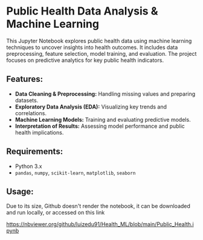 # Public Health Data Analysis & Machine Learning

This Jupyter Notebook explores public health data using machine learning techniques to uncover insights into health outcomes. It includes data preprocessing, feature selection, model training, and evaluation. The project focuses on predictive analytics for key public health indicators.

## Features:
- **Data Cleaning & Preprocessing:** Handling missing values and preparing datasets.
- **Exploratory Data Analysis (EDA):** Visualizing key trends and correlations.
- **Machine Learning Models:** Training and evaluating predictive models.
- **Interpretation of Results:** Assessing model performance and public health implications.

## Requirements:
- Python 3.x
- `pandas`, `numpy`, `scikit-learn`, `matplotlib`, `seaborn`

## Usage:
Due to its size, Github doesn't render the notebook, it can be downloaded and run locally, or accessed on this link 

https://nbviewer.org/github/luizedu91/Health_ML/blob/main/Public_Health.ipynb
